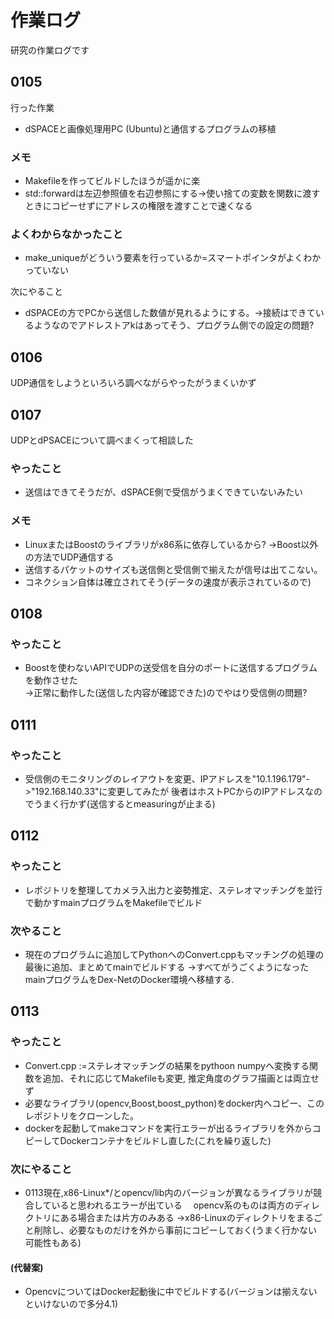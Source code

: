 # 作業ログ
研究の作業ログです


## 0105 
行った作業
* dSPACEと画像処理用PC (Ubuntu)と通信するプログラムの移植

### メモ
* Makefileを作ってビルドしたほうが遥かに楽
* std::forwardは左辺参照値を右辺参照にする->使い捨ての変数を関数に渡すときにコピーせずにアドレスの権限を渡すことで速くなる

### よくわからなかったこと
* make_uniqueがどういう要素を行っているか=スマートポインタがよくわかっていない

次にやること
* dSPACEの方でPCから送信した数値が見れるようにする。->接続はできているようなのでアドレストアkはあってそう、プログラム側での設定の問題?
## 0106
UDP通信をしようといろいろ調べながらやったがうまくいかず

## 0107
UDPとdPSACEについて調べまくって相談した
### やったこと
* 送信はできてそうだが、dSPACE側で受信がうまくできていないみたい

### メモ
* LinuxまたはBoostのライブラリがx86系に依存しているから?
  ->Boost以外の方法でUDP通信する  
* 送信するパケットのサイズも送信側と受信側で揃えたが信号は出てこない。
* コネクション自体は確立されてそう(データの速度が表示されているので)

## 0108

### やったこと
* Boostを使わないAPIでUDPの送受信を自分のポートに送信するプログラムを動作させた  
  ->正常に動作した(送信した内容が確認できた)のでやはり受信側の問題?

## 0111

### やったこと
* 受信側のモニタリングのレイアウトを変更、IPアドレスを"10.1.196.179"->"192.168.140.33"に変更してみたが
後者はホストPCからのIPアドレスなのでうまく行かず(送信するとmeasuringが止まる)

## 0112

### やったこと
* レポジトリを整理してカメラ入出力と姿勢推定、ステレオマッチングを並行で動かすmainプログラムをMakefileでビルド

### 次やること
* 現在のプログラムに追加してPythonへのConvert.cppもマッチングの処理の最後に追加、まとめてmainでビルドする
->すべてがうごくようになったmainプログラムをDex-NetのDocker環境へ移植する.

## 0113

### やったこと
* Convert.cpp :=ステレオマッチングの結果をpythoon numpyへ変換する関数を追加、それに応じてMakefileも変更,
推定角度のグラフ描画とは両立せず
* 必要なライブラリ(opencv,Boost,boost_python)をdocker内へコピー、このレポジトリをクローンした。
* dockerを起動してmakeコマンドを実行エラーが出るライブラリを外からコピーしてDockerコンテナをビルドし直した(これを繰り返した)
### 次にやること
* 0113現在,x86-Linux*/とopencv/lib内のバージョンが異なるライブラリが競合していると思われるエラーが出ている
　opencv系のものは両方のディレクトリにある場合または片方のみある
->x86-Linuxのディレクトリをまるごと削除し、必要なものだけを外から事前にコピーしておく(うまく行かない可能性もある)
#### (代替案)
* OpencvについてはDocker起動後に中でビルドする(バージョンは揃えないといけないので多分4.1)
